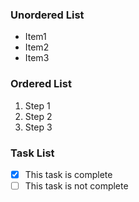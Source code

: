### Unordered List
- Item1
- Item2
- Item3

### Ordered List
1. Step 1
2. Step 2
3. Step 3

### Task List 
- [x] This task is complete
- [ ] This task is not complete
